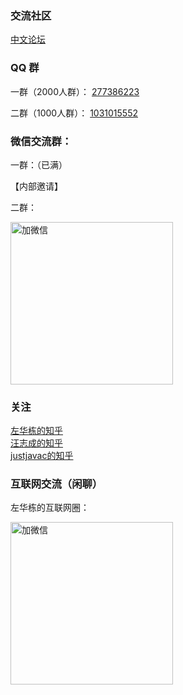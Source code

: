 
### 交流社区

[中文论坛](https://github.com/nestcn/docs.nestjs.cn/discussions)    


### QQ 群

一群（2000人群）：  [277386223](https://jq.qq.com/?_wv=1027&k=aaetFYo1)

二群（1000人群）： [1031015552](https://jq.qq.com/?_wv=1027&k=Ay5jLfqo)


### 微信交流群： 

一群：（已满）    

【内部邀请】


二群：    

<img src="https://pic.downk.cc/item/5f02e2e114195aa594ed9f59.jpg" alt="加微信" width="260" height="260" align="bottom" />


### 关注

[左华栋的知乎](https://www.zhihu.com/people/dongcang)    
[汪志成的知乎](https://www.zhihu.com/people/alpha-gde)    
[justjavac的知乎](https://www.zhihu.com/people/justjavac.com)

### 互联网交流（闲聊）    

左华栋的互联网圈：    

<img src="https://pic.downk.cc/item/5f8c6c341cd1bbb86b72fc9a.jpg" alt="加微信" width="260" height="260" align="bottom" />




